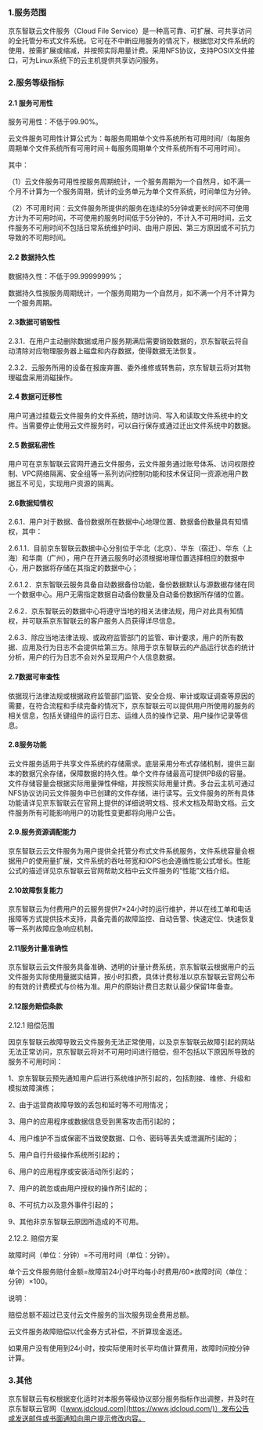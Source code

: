 ### 1.服务范围

京东智联云文件服务（Cloud File Service）是一种高可靠、可扩展、可共享访问的全托管分布式文件系统。它可在不中断应用服务的情况下，根据您对文件系统的使用，按需扩展或缩减，并按照实际用量计费。采用NFS协议，支持POSIX文件接口，可为Linux系统下的云主机提供共享访问服务。

### 2.服务等级指标

####  2.1 服务可用性

服务可用性：不低于99.90%。

云文件服务可用性计算公式为：每服务周期单个文件系统所有可用时间/（每服务周期单个文件系统所有可用时间＋每服务周期单个文件系统所有不可用时间）。

其中：

（1）云文件服务可用性按服务周期统计，一个服务周期为一个自然月，如不满一个月不计算为一个服务周期，统计的业务单元为单个文件系统，时间单位为分钟。

（2）不可用时间：云文件服务所提供的服务在连续的5分钟或更长时间不可使用方计为不可用时间，不可使用的服务时间低于5分钟的，不计入不可用时间，云文件服务不可用时间不包括日常系统维护时间、由用户原因、第三方原因或不可抗力导致的不可用时间。

#### 2.2 数据持久性

数据持久性：不低于99.9999999%；

数据持久性按服务周期统计，一个服务周期为一个自然月，如不满一个月不计算为一个服务周期。

#### 2.3数据可销毁性

2.3.1．在用户主动删除数据或用户服务期满后需要销毁数据的，京东智联云将自动清除对应物理服务器上磁盘和内存数据，使得数据无法恢复。

2.3.2．云服务所用的设备在报废弃置、委外维修或转售前，京东智联云将对其物理磁盘采用消磁操作。

#### 2.4 数据可迁移性

用户可通过挂载云文件服务的文件系统，随时访问、写入和读取文件系统中的文件。当需要停止使用云文件服务时，可以自行保存或通过迁出文件系统中的数据。

#### 2.5 数据私密性

用户可在京东智联云官网开通云文件服务，云文件服务通过账号体系、访问权限控制、VPC网络隔离、安全组等一系列访问控制功能和技术保证同一资源池用户数据互不可见，实现用户资源的隔离。

#### 2.6数据知情权

2.6.1．用户对于数据、备份数据所在数据中心地理位置、数据备份数量具有知情权，其中：

2.6.1.1．目前京东智联云数据中心分别位于华北（北京）、华东（宿迁）、华东（上海）和华南（广州），用户在开通云服务时必须根据地理位置选择相应的数据中心，用户数据将存储在其指定的数据中心；

2.6.1.2．京东智联云服务具备自动数据备份功能，备份数据默认与源数据存储在同一个数据中心。用户无需指定数据自动备份数量及自动备份数据所存储的位置。

2.6.2．京东智联云的数据中心将遵守当地的相关法律法规，用户对此具有知情权，并可联系京东智联云的客户服务人员获得详尽信息。

2.6.3．除应当地法律法规、或政府监管部门的监管、审计要求，用户的所有数据、应用及行为日志不会提供给第三方。除用于京东智联云的产品运行状态的统计分析，用户的行为日志不会对外呈现用户个人信息数据。

####  2.7数据可审查性

依据现行法律法规或根据政府监管部门监管、安全合规、审计或取证调查等原因的需要，在符合流程和手续完备的情况下，京东智联云可以提供用户所使用的服务的相关信息，包括关键组件的运行日志、运维人员的操作记录、用户操作记录等信息。

####  2.8服务功能

云文件服务适用于共享文件系统的存储需求。底层采用分布式存储机制，提供三副本的数据冗余存储，保障数据的持久性。单个文件存储最高可提供PB级的容量。文件存储容量会根据实际用量弹性伸缩，并按照实际用量计费。多台云主机可通过NFS协议访问云文件服务中已创建的文件存储，进行读写。云文件服务的所有具体功能请详见京东智联云在官网上提供的详细说明文档、技术文档及帮助文档。云文件服务所有可能影响用户的功能性变更都将向用户公告。

####  2.9.服务资源调配能力

京东智联云云文件服务为用户提供全托管分布式文件系统服务，文件系统容量会根据用户的使用量扩展，文件系统的吞吐带宽和IOPS也会遵循性能公式增长。性能公式的描述详见京东智联云官网帮助文档中云文件服务的“性能”文档介绍。

#### 2.10故障恢复能力

京东智联云为付费用户的云服务提供7×24小时的运行维护，并以在线工单和电话报障等方式提供技术支持，具备完善的故障监控、自动告警、快速定位、快速恢复等一系列故障应急响应机制。

#### 2.11服务计量准确性

京东智联云云文件服务具备准确、透明的计量计费系统，京东智联云根据用户的云文件服务实际使用量据实结算，按小时扣费，具体计费标准以京东智联云官网公布的有效的计费模式与价格为准。用户的原始计费日志默认最少保留1年备查。

#### 2.12服务赔偿条款

2.12.1 赔偿范围

因京东智联云故障导致云文件服务无法正常使用，以及京东智联云故障引起的网站无法正常访问，京东智联云将对不可用时间进行赔偿，但不包括以下原因所导致的服务不可用时间：

1、京东智联云预先通知用户后进行系统维护所引起的，包括割接、维修、升级和模拟故障演练；

2、由于运营商故障导致的丢包和延时等不可用情况；

3、用户的应用程序或数据信息受到黑客攻击而引起的；

4、用户维护不当或保密不当致使数据、口令、密码等丢失或泄漏所引起的；

5、用户自行升级操作系统所引起的；

6、用户的应用程序或安装活动所引起的；

7、用户的疏忽或由用户授权的操作所引起的；

8、不可抗力以及意外事件引起的；

9、其他非京东智联云原因所造成的不可用。

2.12.2. 赔偿方案

故障时间（单位：分钟）=不可用时间（单位：分钟）。

单个云文件服务赔付金额=故障前24小时平均每小时费用/60×故障时间（单位：分钟）×100。

说明：

赔偿总额不超过已支付云文件服务的当次服务现金费用总额。

云文件服务故障赔偿以代金券方式补偿，不折算现金返还。

如果用户没有使用到24小时，按实际使用时长平均值计算费用，故障时间按分钟计算。

### 3.其他

京东智联云有权根据变化适时对本服务等级协议部分服务指标作出调整，并及时在京东智联云官网（[www.jdcloud.com](https://www.jdcloud.com/)）发布公告或发送邮件或书面通知向用户提示修改内容。
